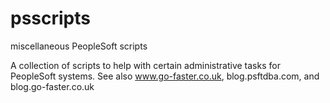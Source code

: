 # psscripts
miscellaneous PeopleSoft scripts

A collection of scripts to help with certain administrative tasks for PeopleSoft systems.
See also www.go-faster.co.uk, blog.psftdba.com, and blog.go-faster.co.uk
